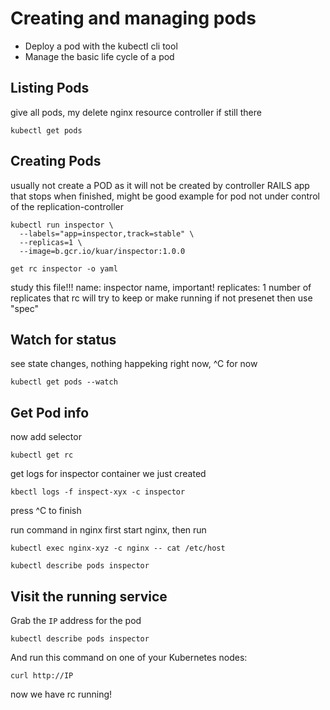 # Creating and managing pods

* Deploy a pod with the kubectl cli tool
* Manage the basic life cycle of a pod

## Listing Pods
give all pods, my delete nginx resource controller if still there

```
kubectl get pods
```

## Creating Pods
usually not create a POD as it will not be created by controller
RAILS app that stops when finished, might be good example for pod not under control of the replication-controller

```
kubectl run inspector \
  --labels="app=inspector,track=stable" \
  --replicas=1 \
  --image=b.gcr.io/kuar/inspector:1.0.0
```
```
get rc inspector -o yaml
```
study this file!!!
name: inspector name, important!
replicates: 1 number of replicates that rc will try to keep or make running
if not presenet then use "spec"  
## Watch for status
see state changes, nothing happeking right now, ^C for now
```
kubectl get pods --watch
```

## Get Pod info
now add selector
```
kubectl get rc
```
get logs for inspector container we just created
```
kbectl logs -f inspect-xyx -c inspector
```
press ^C to finish

run command in nginx
first start nginx, then run
```
kubectl exec nginx-xyz -c nginx -- cat /etc/host
```

```
kubectl describe pods inspector
```

## Visit the running service

Grab the `IP` address for the pod

```
kubectl describe pods inspector
```

And run this command on one of your Kubernetes nodes:

```
curl http://IP
```
now we have rc running!
